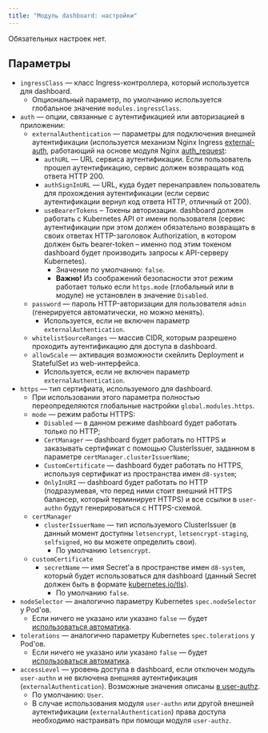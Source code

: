```yaml
---
title: "Модуль dashboard: настройки"
---
```


Обязательных настроек нет.

## Параметры
* `ingressClass` — класс Ingress-контроллера, который используется для dashboard.
    * Опциональный параметр, по умолчанию используется глобальное значение `modules.ingressClass`.
* `auth` — опции, связанные с аутентификацией или авторизацией в приложении:
    * `externalAuthentication` — параметры для подключения внешней аутентификации (используется механизм Nginx Ingress [external-auth](https://kubernetes.github.io/ingress-nginx/examples/auth/external-auth/), работающий на основе модуля Nginx [auth_request](http://nginx.org/en/docs/http/ngx_http_auth_request_module.html):
         * `authURL` — URL сервиса аутентификации. Если пользователь прошел аутентификацию, сервис должен возвращать код ответа HTTP 200.
         * `authSignInURL` — URL, куда будет перенаправлен пользователь для прохождения аутентификации (если сервис аутентификации вернул код ответа HTTP, отличный от 200).
         * `useBearerTokens` – Токены авторизации. dashboard должен работать с Kubernetes API от имени пользователя (сервис аутентификации при этом должен обязательно возвращать в своих ответах HTTP-заголовок Authorization, в котором должен быть bearer-token – именно под этим токеном dashboard будет производить запросы к API-серверу Kubernetes).
             * Значение по умолчанию: `false`.
             * **Важно!** Из соображений безопасности этот режим работает только если `https.mode` (глобальный или в модуле) не установлен в значение `Disabled`.
    * `password` — пароль HTTP-авторизации для пользователя `admin` (генерируется автоматически, но можно менять).
         * Используется, если не включен параметр `externalAuthentication`.
    * `whitelistSourceRanges` — массив CIDR, которым разрешено проходить аутентификацию для доступа в dashboard.
    * `allowScale` — активация возможности скейлить Deployment и StatefulSet из web-интерфейса.
         * Используется, если не включен параметр `externalAuthentication`.
* `https` — тип сертифиата, используемого для dashboard.
    * При использовании этого параметра полностью переопределяются глобальные настройки `global.modules.https`.
    * `mode` — режим работы HTTPS:
        * `Disabled` — в данном режиме dashboard будет работать только по HTTP;
        * `CertManager` — dashboard будет работать по HTTPS и заказывать сертификат с помощью ClusterIssuer, заданном в параметре `certManager.clusterIssuerName`;
        * `CustomCertificate` — dashboard будет работать по HTTPS, используя сертификат из пространства имен `d8-system`;
        * `OnlyInURI` — dashboard будет работать по HTTP (подразумевая, что перед ними стоит внешний HTTPS балансер, который терминирует HTTPS) и все ссылки в `user-authn` будут генерироваться с HTTPS-схемой.
    * `certManager`
      * `clusterIssuerName` — тип используемого ClusterIssuer (в данный момент доступны `letsencrypt`, `letsencrypt-staging`, `selfsigned`, но вы можете определить свои).
        * По умолчанию `letsencrypt`.
    * `customCertificate`
      * `secretName` — имя Secret'а в пространстве имен `d8-system`, который будет использоваться для dashboard (данный Secret должен быть в формате [kubernetes.io/tls](https://kubernetes.github.io/ingress-nginx/user-guide/tls/#tls-secrets)).
        * По умолчанию `false`.
* `nodeSelector` — аналогично параметру Kubernetes `spec.nodeSelector` у Pod'ов.
    * Если ничего не указано или указано `false` — будет [использоваться автоматика](../../#выделение-узлов-под-определенный-вид-нагрузки).
* `tolerations` — аналогично параметру Kubernetes `spec.tolerations` у Pod'ов.
    * Если ничего не указано или указано `false` — будет [использоваться автоматика](../../#выделение-узлов-под-определенный-вид-нагрузки).
* `accessLevel` — уровень доступа в dashboard, если отключен модуль `user-authn` и не включена внешняя аутентификация (`externalAuthentication`). Возможные значения описаны [в user-authz](../../modules/140-user-authz/).
    * По умолчанию: `User`.
    * В случае использования модуля `user-authn` или другой внешней аутентификации (`externalAuthentication`) права доступа необходимо настраивать при помощи модуля `user-authz`.
